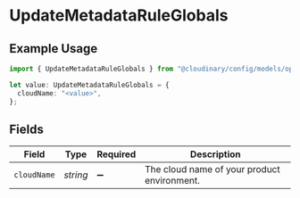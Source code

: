 # UpdateMetadataRuleGlobals

## Example Usage

```typescript
import { UpdateMetadataRuleGlobals } from "@cloudinary/config/models/operations";

let value: UpdateMetadataRuleGlobals = {
  cloudName: "<value>",
};
```

## Fields

| Field                                       | Type                                        | Required                                    | Description                                 |
| ------------------------------------------- | ------------------------------------------- | ------------------------------------------- | ------------------------------------------- |
| `cloudName`                                 | *string*                                    | :heavy_minus_sign:                          | The cloud name of your product environment. |
